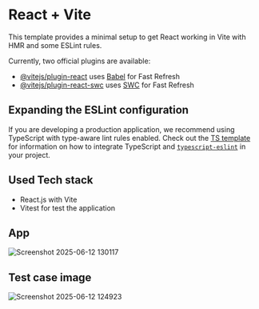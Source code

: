 # React + Vite

This template provides a minimal setup to get React working in Vite with HMR and some ESLint rules.

Currently, two official plugins are available:

- [@vitejs/plugin-react](https://github.com/vitejs/vite-plugin-react/blob/main/packages/plugin-react) uses [Babel](https://babeljs.io/) for Fast Refresh
- [@vitejs/plugin-react-swc](https://github.com/vitejs/vite-plugin-react/blob/main/packages/plugin-react-swc) uses [SWC](https://swc.rs/) for Fast Refresh

## Expanding the ESLint configuration

If you are developing a production application, we recommend using TypeScript with type-aware lint rules enabled. Check out the [TS template](https://github.com/vitejs/vite/tree/main/packages/create-vite/template-react-ts) for information on how to integrate TypeScript and [`typescript-eslint`](https://typescript-eslint.io) in your project.


## Used Tech stack
- React.js with Vite 
- Vitest for test the application

## App
![Screenshot 2025-06-12 130117](https://github.com/user-attachments/assets/f252c961-7b37-4221-b784-7e91d8d97987)

## Test case image
![Screenshot 2025-06-12 124923](https://github.com/user-attachments/assets/9964021c-70cd-4484-933d-f4a1d101a6bd)
